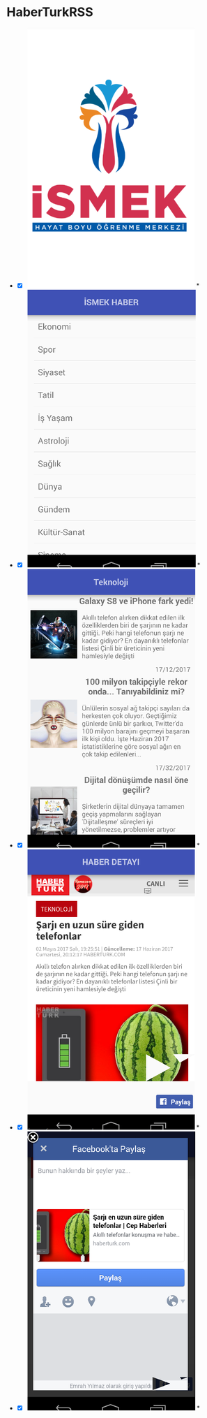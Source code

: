 # HaberTurkRSS

* -[x] ![image](https://github.com/emrahyilmaz/HaberTurkRSS/blob/master/A1.PNG) *
* -[x] ![image](https://github.com/emrahyilmaz/HaberTurkRSS/blob/master/A2.PNG) *
* -[x] ![iamge](https://github.com/emrahyilmaz/HaberTurkRSS/blob/master/A3.PNG) *
* -[x] ![image](https://github.com/emrahyilmaz/HaberTurkRSS/blob/master/A4.PNG) *
* -[x] ![image](https://github.com/emrahyilmaz/HaberTurkRSS/blob/master/A5.PNG) *
